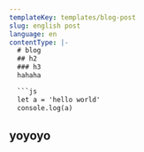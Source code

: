 ```yaml
---
templateKey: templates/blog-post
slug: english post
language: en
contentType: |-
  # blog
  ## h2
  ### h3
  hahaha

  ```js
  let a = 'hello world'
  console.log(a)
  ```

  yoyoyo
---
```

